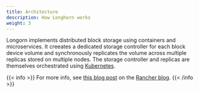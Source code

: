 ```yaml
---
title: Architecture
description: How Longhorn works
weight: 3
---
```


Longorn implements distributed block storage using containers and microservices. It creeates a dedicated storage controller for each block device volume and synchronously replicates the volume across multiple replicas stored on multiple nodes. The storage controller and replicas are themselves orchestrated using [Kubernetes](https://kubernetes.io).

{{< info >}}
For more info, see [this blog post](https://rancher.com/blog/2017/announcing-longhorn-microservices-block-storage/) on the [Rancher blog](https://rancher.com/blog).
{{< /info >}}
